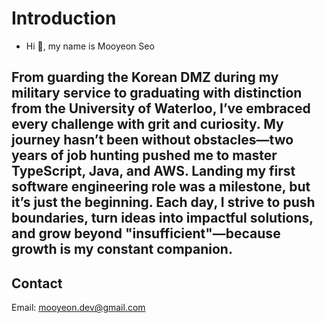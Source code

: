 # Introduction

- Hi 👋, my name is Mooyeon Seo

From guarding the Korean DMZ during my military service to graduating with distinction from the University of Waterloo, I’ve embraced every challenge with grit and curiosity. My journey hasn’t been without obstacles—two years of job hunting pushed me to master TypeScript, Java, and AWS. Landing my first software engineering role was a milestone, but it’s just the beginning. Each day, I strive to push boundaries, turn ideas into impactful solutions, and grow beyond "insufficient"—because growth is my constant companion.
-----

## Contact

Email: mooyeon.dev@gmail.com
